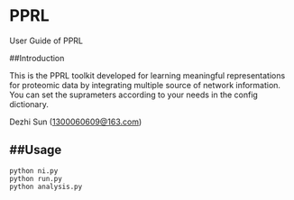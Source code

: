 # PPRL
User Guide of PPRL

##Introduction

This is the PPRL toolkit developed for learning meaningful representations for proteomic data by integrating multiple source of network information. You can set the suprameters according to your needs in the config dictionary.

Dezhi Sun (1300060609@163.com) 

##Usage
---
```python ni.py```<br>
```python run.py```<br>
```python analysis.py```
